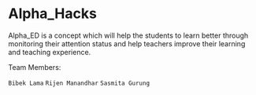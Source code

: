 # Alpha_Hacks

Alpha_ED is a concept which will help the students to learn better through monitoring their attention status and help teachers improve their learning and teaching experience.

Team Members:

`Bibek Lama` `Rijen Manandhar` `Sasmita Gurung`